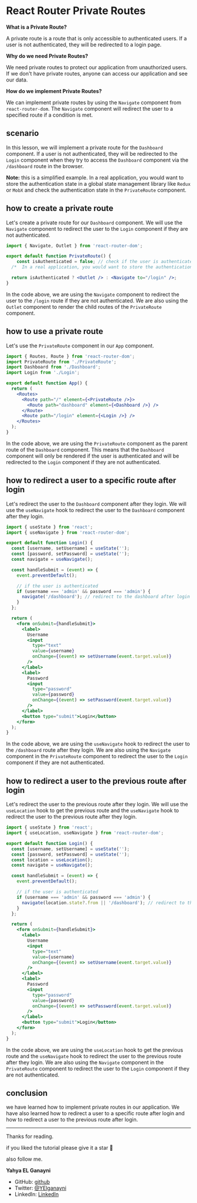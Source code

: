 # React Router Private Routes

**What is a Private Route?**

A private route is a route that is only accessible to authenticated users. If a user is not authenticated, they will be redirected to a login page.

**Why do we need Private Routes?**

We need private routes to protect our application from unauthorized users. If we don't have private routes, anyone can access our application and see our data.

**How do we implement Private Routes?**

We can implement private routes by using the `Navigate` component from `react-router-dom`. The `Navigate` component will redirect the user to a specified route if a condition is met.

## scenario

In this lesson, we will implement a private route for the `Dashboard` component. If a user is not authenticated, they will be redirected to the `Login` component when they try to access the `Dashboard` component via the `/dashboard` route in the browser.

**Note:** this is a simplified example. In a real application, you would want to store the authentication state in a global state management library like `Redux` or `MobX` and check the authentication state in the `PrivateRoute` component.

## how to create a private route

Let's create a private route for our `Dashboard` component. We will use the `Navigate` component to redirect the user to the `Login` component if they are not authenticated.

```jsx
import { Navigate, Outlet } from 'react-router-dom';

export default function PrivateRoute() {
    const isAuthenticated = false; // check if the user is authenticated.
  /*  In a real application, you would want to store the authentication state in a global state management library like Redux or MobX and check the authentication state here. */

  return isAuthenticated ? <Outlet /> : <Navigate to="/login" />;
}
```

In the code above, we are using the `Navigate` component to redirect the user to the `/login` route if they are not authenticated. We are also using the `Outlet` component to render the child routes of the `PrivateRoute` component.

## how to use a private route

Let's use the `PrivateRoute` component in our `App` component.

```jsx
import { Routes, Route } from 'react-router-dom';
import PrivateRoute from './PrivateRoute';
import Dashboard from './Dashboard';
import Login from './Login';

export default function App() {
  return (
    <Routes>
      <Route path="/" element={<PrivateRoute />}>
        <Route path="dashboard" element={<Dashboard />} />
      </Route>
      <Route path="/login" element={<Login />} />
    </Routes>
  );
}
```

In the code above, we are using the `PrivateRoute` component as the parent route of the `Dashboard` component. This means that the `Dashboard` component will only be rendered if the user is authenticated and will be redirected to the `Login` component if they are not authenticated.

## how to redirect a user to a specific route after login

Let's redirect the user to the `Dashboard` component after they login. We will use the `useNavigate` hook to redirect the user to the `Dashboard` component after they login.

```jsx
import { useState } from 'react';
import { useNavigate } from 'react-router-dom';

export default function Login() {
  const [username, setUsername] = useState('');
  const [password, setPassword] = useState('');
  const navigate = useNavigate();

  const handleSubmit = (event) => {
    event.preventDefault();

    // if the user is authenticated
    if (username === 'admin' && password === 'admin') {
      navigate('/dashboard'); // redirect to the dashboard after login
    }
  };

  return (
    <form onSubmit={handleSubmit}>
      <label>
        Username
        <input
          type="text"
          value={username}
          onChange={(event) => setUsername(event.target.value)}
        />
      </label>
      <label>
        Password
        <input
          type="password"
          value={password}
          onChange={(event) => setPassword(event.target.value)}
        />
      </label>
      <button type="submit">Login</button>
    </form>
  );
}
```

In the code above, we are using the `useNavigate` hook to redirect the user to the `/dashboard` route after they login. We are also using the `Navigate` component in the `PrivateRoute` component to redirect the user to the `Login` component if they are not authenticated.

## how to redirect a user to the previous route after login

Let's redirect the user to the previous route after they login. We will use the `useLocation` hook to get the previous route and the `useNavigate` hook to redirect the user to the previous route after they login.

```jsx
import { useState } from 'react';
import { useLocation, useNavigate } from 'react-router-dom';

export default function Login() {
  const [username, setUsername] = useState('');
  const [password, setPassword] = useState('');
  const location = useLocation();
  const navigate = useNavigate();

  const handleSubmit = (event) => {
    event.preventDefault();

    // if the user is authenticated
    if (username === 'admin' && password === 'admin') {
      navigate(location.state?.from || '/dashboard'); // redirect to the previous route after login
    }
  };

  return (
    <form onSubmit={handleSubmit}>
      <label>
        Username
        <input
          type="text"
          value={username}
          onChange={(event) => setUsername(event.target.value)}
        />
      </label>
      <label>
        Password
        <input
          type="password"
          value={password}
          onChange={(event) => setPassword(event.target.value)}
        />
      </label>
      <button type="submit">Login</button>
    </form>
  );
}
```

In the code above, we are using the `useLocation` hook to get the previous route and the `useNavigate` hook to redirect the user to the previous route after they login. We are also using the `Navigate` component in the `PrivateRoute` component to redirect the user to the `Login` component if they are not authenticated.

## conclusion

we have learned how to implement private routes in our application. We have also learned how to redirect a user to a specific route after login and how to redirect a user to the previous route after login.

---

Thanks for reading.

if you liked the tutorial please give it a star 🌟

also follow me.

**Yahya EL Ganayni**

- GitHub: [github](https://github.com/yahyaelganyni1)
- Twitter: [@YElganayni](https://twitter.com/YElganayni)
- LinkedIn: [LinkedIn](https://www.linkedin.com/in/yahya-el-ganayni-a456115b/)
